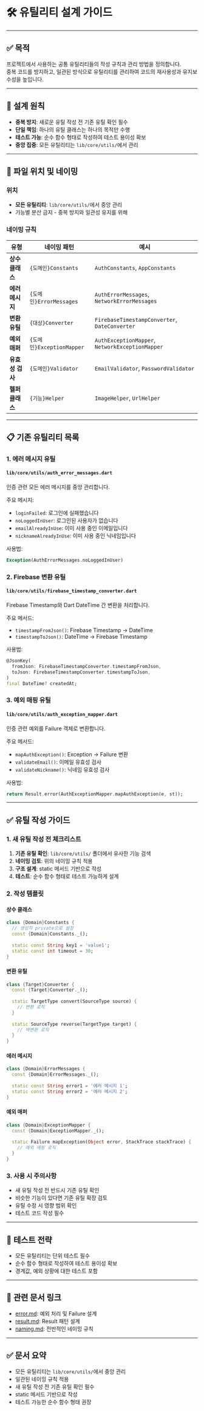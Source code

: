 # 🛠️ 유틸리티 설계 가이드

---

## ✅ 목적

프로젝트에서 사용하는 공통 유틸리티들의 작성 규칙과 관리 방법을 정의합니다.  
중복 코드를 방지하고, 일관된 방식으로 유틸리티를 관리하여 코드의 재사용성과 유지보수성을 높입니다.

---

## 🧱 설계 원칙

- **중복 방지**: 새로운 유틸 작성 전 기존 유틸 확인 필수
- **단일 책임**: 하나의 유틸 클래스는 하나의 목적만 수행
- **테스트 가능**: 순수 함수 형태로 작성하여 테스트 용이성 확보
- **중앙 집중**: 모든 유틸리티는 `lib/core/utils/`에서 관리

---

## 📁 파일 위치 및 네이밍

### 위치
- **모든 유틸리티**: `lib/core/utils/`에서 중앙 관리
- 기능별 분산 금지 - 중복 방지와 일관성 유지를 위해

### 네이밍 규칙

| 유형 | 네이밍 패턴 | 예시 |
|------|-------------|------|
| **상수 클래스** | `{도메인}Constants` | `AuthConstants`, `AppConstants` |
| **에러 메시지** | `{도메인}ErrorMessages` | `AuthErrorMessages`, `NetworkErrorMessages` |
| **변환 유틸** | `{대상}Converter` | `FirebaseTimestampConverter`, `DateConverter` |
| **예외 매퍼** | `{도메인}ExceptionMapper` | `AuthExceptionMapper`, `NetworkExceptionMapper` |
| **유효성 검사** | `{도메인}Validator` | `EmailValidator`, `PasswordValidator` |
| **헬퍼 클래스** | `{기능}Helper` | `ImageHelper`, `UrlHelper` |

---

## 📋 기존 유틸리티 목록

### 1. 에러 메시지 유틸

#### `lib/core/utils/auth_error_messages.dart`
인증 관련 모든 에러 메시지를 중앙 관리합니다.

주요 메시지:
- `loginFailed`: 로그인에 실패했습니다
- `noLoggedInUser`: 로그인된 사용자가 없습니다
- `emailAlreadyInUse`: 이미 사용 중인 이메일입니다
- `nicknameAlreadyInUse`: 이미 사용 중인 닉네임입니다

사용법:
```dart
Exception(AuthErrorMessages.noLoggedInUser)
```

### 2. Firebase 변환 유틸

#### `lib/core/utils/firebase_timestamp_converter.dart`
Firebase Timestamp와 Dart DateTime 간 변환을 처리합니다.

주요 메서드:
- `timestampFromJson()`: Firebase Timestamp → DateTime
- `timestampToJson()`: DateTime → Firebase Timestamp

사용법:
```dart
@JsonKey(
  fromJson: FirebaseTimestampConverter.timestampFromJson,
  toJson: FirebaseTimestampConverter.timestampToJson,
)
final DateTime? createdAt;
```

### 3. 예외 매핑 유틸

#### `lib/core/utils/auth_exception_mapper.dart`
인증 관련 예외를 Failure 객체로 변환합니다.

주요 메서드:
- `mapAuthException()`: Exception → Failure 변환
- `validateEmail()`: 이메일 유효성 검사
- `validateNickname()`: 닉네임 유효성 검사

사용법:
```dart
return Result.error(AuthExceptionMapper.mapAuthException(e, st));
```

---

## ✅ 유틸 작성 가이드

### 1. 새 유틸 작성 전 체크리스트

1. **기존 유틸 확인**: `lib/core/utils/` 폴더에서 유사한 기능 검색
2. **네이밍 검토**: 위의 네이밍 규칙 적용
3. **구조 설계**: static 메서드 기반으로 작성
4. **테스트**: 순수 함수 형태로 테스트 가능하게 설계

### 2. 작성 템플릿

#### 상수 클래스
```dart
class {Domain}Constants {
  // 생성자 private으로 설정
  const {Domain}Constants._();
  
  static const String key1 = 'value1';
  static const int timeout = 30;
}
```

#### 변환 유틸
```dart
class {Target}Converter {
  const {Target}Converter._();
  
  static TargetType convert(SourceType source) {
    // 변환 로직
  }
  
  static SourceType reverse(TargetType target) {
    // 역변환 로직
  }
}
```

#### 에러 메시지
```dart
class {Domain}ErrorMessages {
  const {Domain}ErrorMessages._();
  
  static const String error1 = '에러 메시지 1';
  static const String error2 = '에러 메시지 2';
}
```

#### 예외 매퍼
```dart
class {Domain}ExceptionMapper {
  const {Domain}ExceptionMapper._();
  
  static Failure mapException(Object error, StackTrace stackTrace) {
    // 예외 매핑 로직
  }
}
```

### 3. 사용 시 주의사항

- 새 유틸 작성 전 반드시 기존 유틸 확인
- 비슷한 기능이 있다면 기존 유틸 확장 검토
- 유틸 수정 시 영향 범위 확인
- 테스트 코드 작성 필수

---

## 🧪 테스트 전략

- 모든 유틸리티는 단위 테스트 필수
- 순수 함수 형태로 작성하여 테스트 용이성 확보
- 경계값, 예외 상황에 대한 테스트 포함

---

## 🔁 관련 문서 링크

- [error.md](error.md): 예외 처리 및 Failure 설계
- [result.md](result.md): Result 패턴 설계
- [naming.md](naming.md): 전반적인 네이밍 규칙

---

## ✅ 문서 요약

- 모든 유틸리티는 `lib/core/utils/`에서 중앙 관리
- 일관된 네이밍 규칙 적용
- 새 유틸 작성 전 기존 유틸 확인 필수
- static 메서드 기반으로 작성
- 테스트 가능한 순수 함수 형태 권장

